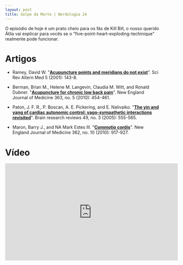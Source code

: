 ```yaml
---
layout: post
title: Golpe da Morte | Nerdologia 24
---
```


O episódio de hoje é um prato cheio para os fãs de Kill Bill, o nosso querido Átila vai explicar para vocês se o "five-point-heart-exploding-techini­que" realmente pode funcionar.

Artigos
=====

- Ramey, David W. "[**Acupuncture points and meridians do not exist**](http://www.ivis.org/proceedings/aaep/2000/220.pdf)". Sci Rev Altern Med 5 (2001): 143-8. 

- Berman, Brian M., Helene M. Langevin, Claudia M. Witt, and Ronald Dubner. "[**Acupuncture for chronic low back pain**](http://www.paincenter.pitt.edu/sites/default/files/documents/Acupunctureforchroniclowerbackpain.pdf)". New England Journal of Medicine 363, no. 5 (2010): 454-461. 

- Paton, J. F. R., P. Boscan, A. E. Pickering, and E. Nalivaiko. "[**The yin and yang of cardiac autonomic control: vago-sympathetic interactions revisited**](http://www.sciencedirect.com.sci-hub.org/science/article/pii/S0165017305000317)". Brain research reviews 49, no. 3 (2005): 555-565.

- Maron, Barry J., and NA Mark Estes III. "[**Commotio cordis**](http://www.la12.org/Portals/733/New%20England%20Journal%20CC%20Article2010.pdf)". New England Journal of Medicine 362, no. 10 (2010): 917-927. 

Vídeo
=====

<iframe width="560" height="315" src="https://www.youtube.com/embed/nl3D3Q-Rfqs" frameborder="0" allowfullscreen></iframe>

